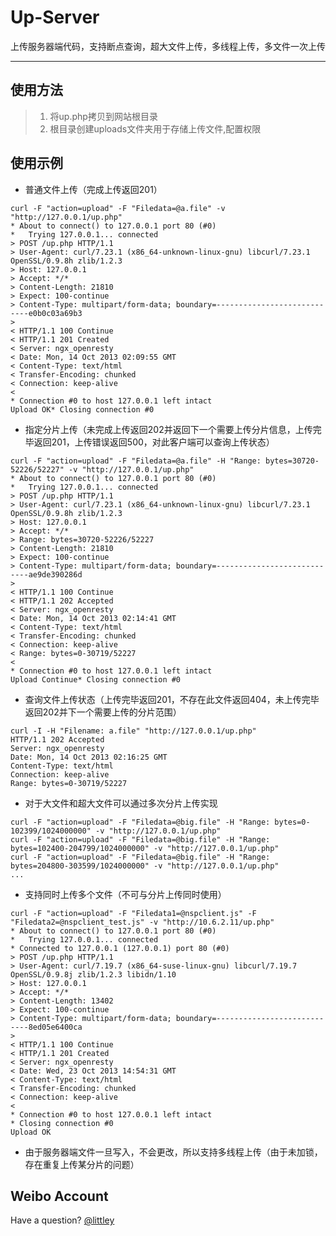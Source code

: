 Up-Server
=====================
上传服务器端代码，支持断点查询，超大文件上传，多线程上传，多文件一次上传
* * *

使用方法
-----------
> 1. 将up.php拷贝到网站根目录
> 2. 根目录创建uploads文件夹用于存储上传文件,配置权限


使用示例
----------

*   普通文件上传（完成上传返回201）
```
curl -F "action=upload" -F "Filedata=@a.file" -v "http://127.0.0.1/up.php"
* About to connect() to 127.0.0.1 port 80 (#0)
*   Trying 127.0.0.1... connected
> POST /up.php HTTP/1.1
> User-Agent: curl/7.23.1 (x86_64-unknown-linux-gnu) libcurl/7.23.1 OpenSSL/0.9.8h zlib/1.2.3
> Host: 127.0.0.1
> Accept: */*
> Content-Length: 21810
> Expect: 100-continue
> Content-Type: multipart/form-data; boundary=----------------------------e0b0c03a69b3
>
< HTTP/1.1 100 Continue
< HTTP/1.1 201 Created
< Server: ngx_openresty
< Date: Mon, 14 Oct 2013 02:09:55 GMT
< Content-Type: text/html
< Transfer-Encoding: chunked
< Connection: keep-alive
<
* Connection #0 to host 127.0.0.1 left intact
Upload OK* Closing connection #0
```

*   指定分片上传（未完成上传返回202并返回下一个需要上传分片信息，上传完毕返回201，上传错误返回500，对此客户端可以查询上传状态）
```
curl -F "action=upload" -F "Filedata=@a.file" -H "Range: bytes=30720-52226/52227" -v "http://127.0.0.1/up.php"
* About to connect() to 127.0.0.1 port 80 (#0)
*   Trying 127.0.0.1... connected
> POST /up.php HTTP/1.1
> User-Agent: curl/7.23.1 (x86_64-unknown-linux-gnu) libcurl/7.23.1 OpenSSL/0.9.8h zlib/1.2.3
> Host: 127.0.0.1
> Accept: */*
> Range: bytes=30720-52226/52227
> Content-Length: 21810
> Expect: 100-continue
> Content-Type: multipart/form-data; boundary=----------------------------ae9de390286d
>
< HTTP/1.1 100 Continue
< HTTP/1.1 202 Accepted
< Server: ngx_openresty
< Date: Mon, 14 Oct 2013 02:14:41 GMT
< Content-Type: text/html
< Transfer-Encoding: chunked
< Connection: keep-alive
< Range: bytes=0-30719/52227
<
* Connection #0 to host 127.0.0.1 left intact
Upload Continue* Closing connection #0
```

*   查询文件上传状态（上传完毕返回201，不存在此文件返回404，未上传完毕返回202并下一个需要上传的分片范围） 
```
curl -I -H "Filename: a.file" "http://127.0.0.1/up.php"
HTTP/1.1 202 Accepted
Server: ngx_openresty
Date: Mon, 14 Oct 2013 02:16:25 GMT
Content-Type: text/html
Connection: keep-alive
Range: bytes=0-30719/52227
```

*   对于大文件和超大文件可以通过多次分片上传实现
```
curl -F "action=upload" -F "Filedata=@big.file" -H "Range: bytes=0-102399/1024000000" -v "http://127.0.0.1/up.php"
curl -F "action=upload" -F "Filedata=@big.file" -H "Range: bytes=102400-204799/1024000000" -v "http://127.0.0.1/up.php"
curl -F "action=upload" -F "Filedata=@big.file" -H "Range: bytes=204800-303599/1024000000" -v "http://127.0.0.1/up.php"
...
```

*   支持同时上传多个文件（不可与分片上传同时使用）
```
curl -F "action=upload" -F "Filedata1=@nspclient.js" -F "Filedata2=@nspclient_test.js" -v "http://10.6.2.11/up.php"
* About to connect() to 127.0.0.1 port 80 (#0)
*   Trying 127.0.0.1... connected
* Connected to 127.0.0.1 (127.0.0.1) port 80 (#0)
> POST /up.php HTTP/1.1
> User-Agent: curl/7.19.7 (x86_64-suse-linux-gnu) libcurl/7.19.7 OpenSSL/0.9.8j zlib/1.2.3 libidn/1.10
> Host: 127.0.0.1
> Accept: */*
> Content-Length: 13402
> Expect: 100-continue
> Content-Type: multipart/form-data; boundary=----------------------------8ed05e6400ca
>
< HTTP/1.1 100 Continue
< HTTP/1.1 201 Created
< Server: ngx_openresty
< Date: Wed, 23 Oct 2013 14:54:31 GMT
< Content-Type: text/html
< Transfer-Encoding: chunked
< Connection: keep-alive
<
* Connection #0 to host 127.0.0.1 left intact
* Closing connection #0
Upload OK
```

*   由于服务器端文件一旦写入，不会更改，所以支持多线程上传（由于未加锁，存在重复上传某分片的问题）

Weibo Account
-------------

Have a question? [@littley](http://weibo.com/littley)

